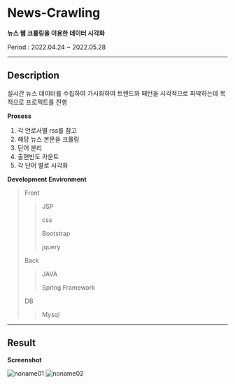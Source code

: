 # News-Crawling

**뉴스 웹 크롤링을 이용한 데이터 시각화**

Period : 2022.04.24 ~ 2022.05.28

---

## Description 

실시간 뉴스 데이터를 수집하여 가시화하여 트렌드와 패턴을 시각적으로 파악하는데 목적으로 프로젝트를 진행

**Prosess**

1. 각 언로사별 rss를 참고
2. 해당 뉴스 본문을 크롤링
3. 단어 분리
4. 출현빈도 카운트
5. 각 단어 별로 시각화

**Development Environment**
> Front
>
>> JSP
>>
>> css
>>
>> Bootstrap
>>
>> jquery
>>
> Back
>>
>> JAVA
>>
>> Spring Framework
>>
> DB
>> Mysql

---

## Result

**Screenshot**

![noname01](https://github.com/Bokseongmin/News-Crawling/assets/110206255/006ae87c-9b95-4156-b406-5f3362dc276b)
![noname02](https://github.com/Bokseongmin/News-Crawling/assets/110206255/b70578e0-f210-43b3-95d8-fa063d2b7c45)
